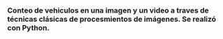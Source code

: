 ### Conteo de vehiculos en una imagen y un video a traves de técnicas clásicas de procesmientos de imágenes. Se realizó con Python. 

